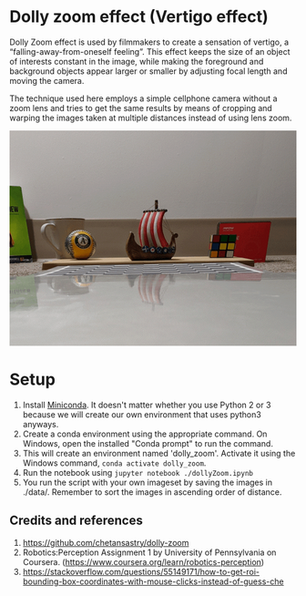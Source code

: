 # Dolly zoom effect (Vertigo effect)

Dolly Zoom effect is used by filmmakers to create a sensation of vertigo, a “falling-away-from-oneself feeling”. This effect keeps the size of an object of interests constant in the image, while making the foreground and background objects appear larger or smaller by adjusting focal length and moving the camera.

The technique used here employs a simple cellphone camera without a zoom lens and tries to get the same results
by means of cropping and warping the images taken at multiple distances instead of using lens zoom. 

![](https://github.com/pranavshenoykp/computerVision/blob/main/DollyZoom/small_boat1.gif)

# Setup
1. Install [Miniconda](https://conda.io/miniconda.html). It doesn't matter whether you use Python 2 or 3 because we will create our own environment that uses python3 anyways.
2. Create a conda environment using the appropriate command. On Windows, open the installed "Conda prompt" to run the command.
3. This will create an environment named 'dolly_zoom'. Activate it using the Windows command, `conda activate dolly_zoom`.
4. Run the notebook using `jupyter notebook ./dollyZoom.ipynb`
5. You run the script with your own imageset by saving the images in ./data/<folder>. Remember to sort the images in ascending order of distance.

## Credits and references

1. https://github.com/chetansastry/dolly-zoom
2. Robotics:Perception Assignment 1 by University of Pennsylvania on Coursera. (https://www.coursera.org/learn/robotics-perception)
3. https://stackoverflow.com/questions/55149171/how-to-get-roi-bounding-box-coordinates-with-mouse-clicks-instead-of-guess-che
